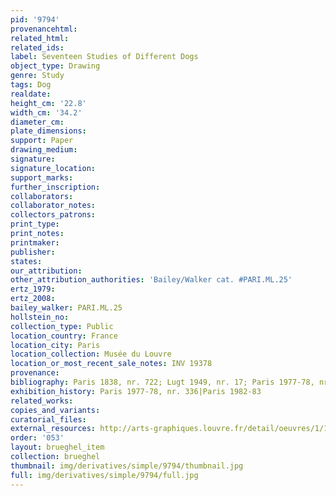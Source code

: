 ```yaml
---
pid: '9794'
provenancehtml:
related_html:
related_ids:
label: Seventeen Studies of Different Dogs
object_type: Drawing
genre: Study
tags: Dog
realdate:
height_cm: '22.8'
width_cm: '34.2'
diameter_cm:
plate_dimensions:
support: Paper
drawing_medium:
signature:
signature_location:
support_marks:
further_inscription:
collaborators:
collaborator_notes:
collectors_patrons:
print_type:
print_notes:
printmaker:
publisher:
states:
our_attribution:
other_attribution_authorities: 'Bailey/Walker cat. #PARI.ML.25'
ertz_1979:
ertz_2008:
bailey_walker: PARI.ML.25
hollstein_no:
collection_type: Public
location_country: France
location_city: Paris
location_collection: Musée du Louvre
location_or_most_recent_sale_notes: INV 19378
provenance:
bibliography: Paris 1838, nr. 722; Lugt 1949, nr. 17; Paris 1977-78, nr. 336, ill.
exhibition_history: Paris 1977-78, nr. 336|Paris 1982-83
related_works:
copies_and_variants:
curatorial_files:
external_resources: http://arts-graphiques.louvre.fr/detail/oeuvres/1/109498-Dix-sept-etudes-de-differents-chiens
order: '053'
layout: brueghel_item
collection: brueghel
thumbnail: img/derivatives/simple/9794/thumbnail.jpg
full: img/derivatives/simple/9794/full.jpg
---
```

